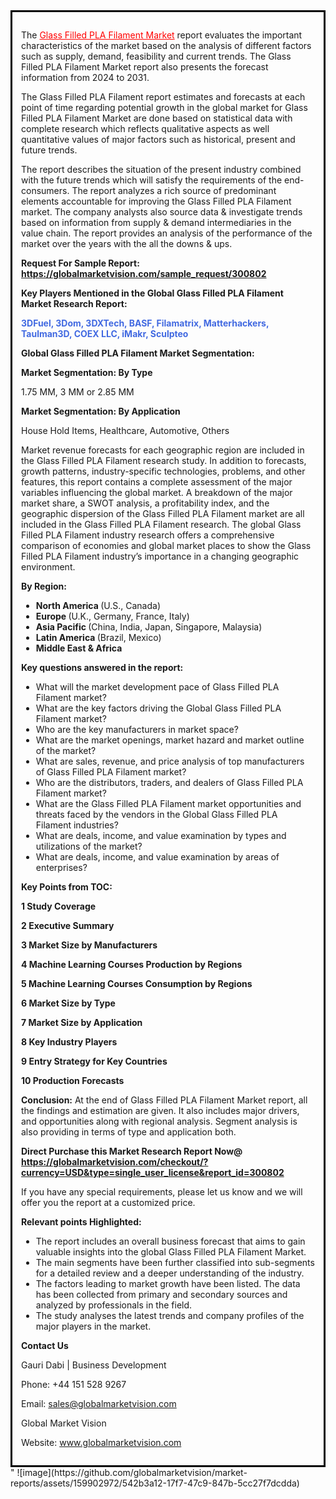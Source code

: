 <div style='border: 3px solid black; padding: 1em;'>

The <a style='color: #ff0000;' href='https://globalmarketvision.com/reports/global-glass-filled-pla-filament-market/300802'>Glass Filled PLA Filament Market</a> report evaluates the important characteristics of the market based on the analysis of different factors such as supply, demand, feasibility and current trends. The Glass Filled PLA Filament Market report also presents the forecast information from 2024 to 2031.

The Glass Filled PLA Filament report estimates and forecasts at each point of time regarding potential growth in the global market for Glass Filled PLA Filament Market are done based on statistical data with complete research which reflects qualitative aspects as well quantitative values of major factors such as historical, present and future trends.

The report describes the situation of the present industry combined with the future trends which will satisfy the requirements of the end-consumers. The report analyzes a rich source of predominant elements accountable for improving the Glass Filled PLA Filament market. The company analysts also source data &amp; investigate trends based on information from supply &amp; demand intermediaries in the value chain. The report provides an analysis of the performance of the market over the years with the all the downs &amp; ups.

<strong>Request For Sample Report</strong><strong>:</strong><strong> <a style='color: #ff0000;' href='https://globalmarketvision.com/sample_request/300802?utm_source=linkedinpulse&utm_medium=SN&utm_campaign=SN'><strong>https://globalmarketvision.com/sample_request/300802</strong></a></strong>

<strong>Key Players Mentioned in the Global Glass Filled PLA Filament Market Research Report:</strong>

<strong style='color: #4169e1;'>3DFuel, 3Dom, 3DXTech, BASF, Filamatrix, Matterhackers, Taulman3D, COEX LLC, iMakr, Sculpteo</strong>

<strong>Global Glass Filled PLA Filament Market Segmentation:</strong>

<strong>Market Segmentation: By Type</strong>

1.75 MM, 3 MM or 2.85 MM

<strong>Market Segmentation: By Application</strong>

House Hold Items, Healthcare, Automotive, Others

Market revenue forecasts for each geographic region are included in the Glass Filled PLA Filament research study. In addition to forecasts, growth patterns, industry-specific technologies, problems, and other features, this report contains a complete assessment of the major variables influencing the global market. A breakdown of the major market share, a SWOT analysis, a profitability index, and the geographic dispersion of the Glass Filled PLA Filament market are all included in the Glass Filled PLA Filament research. The global Glass Filled PLA Filament industry research offers a comprehensive comparison of economies and global market places to show the Glass Filled PLA Filament industry’s importance in a changing geographic environment.

<strong>By Region:</strong>
<ul>
  <li><strong> North America </strong>(U.S., Canada)</li>
  <li><strong> Europe </strong>(U.K., Germany, France, Italy)</li>
  <li><strong> Asia Pacific </strong>(China, India, Japan, Singapore, Malaysia)</li>
  <li><strong> Latin America </strong>(Brazil, Mexico)</li>
  <li><strong> Middle East &amp; Africa</strong></li>
</ul>
<strong>Key questions answered in the report:</strong>
<ul>
  <li>What will the market development pace of Glass Filled PLA Filament market?</li>
  <li>What are the key factors driving the Global Glass Filled PLA Filament market?</li>
  <li>Who are the key manufacturers in market space?</li>
  <li>What are the market openings, market hazard and market outline of the market?</li>
  <li>What are sales, revenue, and price analysis of top manufacturers of Glass Filled PLA Filament market?</li>
  <li>Who are the distributors, traders, and dealers of Glass Filled PLA Filament market?</li>
  <li>What are the Glass Filled PLA Filament market opportunities and threats faced by the vendors in the Global Glass Filled PLA Filament industries?</li>
  <li>What are deals, income, and value examination by types and utilizations of the market?</li>
  <li>What are deals, income, and value examination by areas of enterprises?</li>
</ul>
<strong>Key Points from TOC:</strong>

<strong>1 Study Coverage</strong>

<strong>2 Executive Summary</strong>

<strong>3 Market Size by Manufacturers</strong>

<strong>4 Machine Learning Courses Production by Regions</strong>

<strong>5 Machine Learning Courses Consumption by Regions</strong>

<strong>6 Market Size by Type</strong>

<strong>7 Market Size by Application</strong>

<strong>8 Key Industry Players</strong>

<strong>9 Entry Strategy for Key Countries</strong>

<strong>10 Production Forecasts</strong>

<strong>Conclusion:</strong> At the end of Glass Filled PLA Filament Market report, all the findings and estimation are given. It also includes major drivers, and opportunities along with regional analysis. Segment analysis is also providing in terms of type and application both.

<strong>Direct Purchase this Market Research Report Now</strong><strong>@</strong><strong> <strong><a style='color: #ff0000;' href='https://globalmarketvision.com/checkout/?currency=USD&type=single_user_license&report_id=300802?utm_source=linkedinpulse&utm_medium=SN&utm_campaign=SN'>https://globalmarketvision.com/checkout/?currency=USD&type=single_user_license&report_id=300802</a></strong></strong>

If you have any special requirements, please let us know and we will offer you the report at a customized price.

<strong>Relevant points Highlighted:</strong>
<ul>
  <li>The report includes an overall business forecast that aims to gain valuable insights into the global Glass Filled PLA Filament Market.</li>
  <li>The main segments have been further classified into sub-segments for a detailed review and a deeper understanding of the industry.</li>
  <li>The factors leading to market growth have been listed. The data has been collected from primary and secondary sources and analyzed by professionals in the field.</li>
  <li>The study analyses the latest trends and company profiles of the major players in the market.</li>
</ul>
<strong>Contact Us</strong>

Gauri Dabi | Business Development

Phone: +44 151 528 9267

Email: <a href='mailto:sales@globalmarketvision.com'>sales@globalmarketvision.com</a>

Global Market Vision

Website: <a href='http://www.globalmarketvision.com/'>www.globalmarketvision.com</a>

</div>"
![image](https://github.com/globalmarketvision/market-reports/assets/159902972/542b3a12-17f7-47c9-847b-5cc27f7dcdda)

